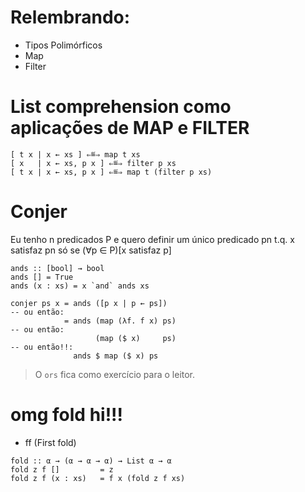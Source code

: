 # Relembrando:

- Tipos Polimórficos
- Map
- Filter

# List comprehension como aplicações de MAP e FILTER

```
[ t x | x ← xs ] ⇐≝⇒ map t xs
[ x   | x ← xs, p x ] ⇐≝⇒ filter p xs
[ t x | x ← xs, p x ] ⇐≝⇒ map t (filter p xs)
```

# Conjer

Eu tenho n predicados P e quero definir um único predicado pn t.q. x satisfaz pn só se (∀p ∈ P)[x satisfaz p]

```
ands :: [bool] → bool
ands [] = True
ands (x : xs) = x `and` ands xs
```

```
conjer ps x = ands ([p x | p ← ps])
-- ou então:
            = ands (map (λf. f x) ps)
-- ou então:
                   (map ($ x)     ps)
-- ou então!!:
              ands $ map ($ x) ps
```

> O `ors` fica como exercício para o leitor.

# omg fold hi!!!

- ff (First fold)

```
fold :: α → (α → α → α) → List α → α
fold z f []         = z
fold z f (x : xs)   = f x (fold z f xs)
```
